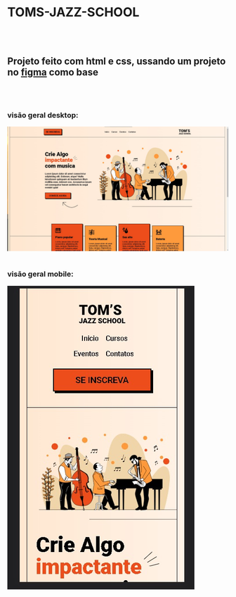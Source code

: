 <h1>TOMS-JAZZ-SCHOOL</h1>
<br>
<br>
<h2>Projeto feito com html e css, ussando um projeto no <a href="https://www.figma.com/file/76GJ4uK7PyKeAo6dcpVyjA/Tom's-Jazz-School?type=design&node-id=0-1&t=7ugG57v8v3LNjWQJ-0">figma</a>  como base</h2>
<br>
<br>
<h3>visão geral desktop:</h3>
<img  src="https://github.com/Rodrigo2910b/TOMS-JAZZ-SCHOOL/blob/main/desktop.jpeg?raw=true ">
<br>
<br>
<h3>visão geral mobile:</h3>
<img src="https://github.com/Rodrigo2910b/TOMS-JAZZ-SCHOOL/blob/main/mobile.jpeg?raw=true"

<br>
